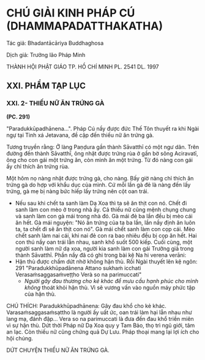 # CHÚ GIẢI KINH PHÁP CÚ (DHAMMAPADATTHAKATHA)

Tác giả: Bhadantācāriya Buddhaghosa

Dịch giả: Trưởng lão Pháp Minh

THÀNH HỘI PHẬT GIÁO TP. HỒ CHÍ MINH
PL. 2541 DL. 1997

## XXI. PHẨM TẠP LỤC

### XXI. 2- THIẾU NỮ ĂN TRỨNG GÀ

**(PC. 291)**

"Paradukkūpadhānena...".
Pháp Cú nầy được đức Thế Tôn thuyết ra khi Ngài ngự tại Tinh xá Jetavana, đề cập đến thiếu nữ ăn trứng gà.

Tương truyền rằng: Ở làng Paṇḍura gần thành Sāvatthī có một ngư dân. Trên đường đến thành
Sāvatthī, ông nhặt được trứng rùa ở gần bờ sông Aciravatī, ông cho con gái một trứng ăn, còn mình ăn một trứng. Từ đó nàng con gái ấy chỉ thích ăn trứng rùa.

Một hôm nọ nàng nhặt được trứng gà, cho nàng. Bấy giờ nàng chỉ thích ăn trứng gà do hợp với khẩu dục của mình. Cứ mỗi lần gà đẻ là nàng đến lấy trứng, gà mẹ bị nàng bức hiếp lấy trứng nên cột oan trái.

- Nếu sau khi chết ta sanh làm Dạ Xoa thì ta sẽ ăn thịt con nó.
  Chết đi sanh làm con mèo ở trong nhà ấy. Cả thiếu nữ cũng mệnh chụng chung và sanh làm con gà mái trong nhà đó. Gà mái đẻ ba lần đều bị mèo cái ăn hết. Gà mái nguyện: "Nó ăn trứng của ta ba lần, lần nầy định ăn luôn ta, ta chết đi sẽ ăn thịt con nó". Gà mái chết sanh làm con cọp cái.
  Mèo chết sanh làm nai cái, khi nai đẻ con ra bao nhiêu đều bị cọp ăn hết. Hai con thú nầy oan trái lẫn nhau, sanh khổ suốt 500 kiếp. Cuối cùng, một người sanh làm nữ dạ xoa, người kia sanh làm con gái Trưởng giả trong thành Sāvatthī. Phần nầy đã có ghi trong bài kệ Na hi verena verāni:
- Hận thù được chấm dứt nhờ không hận thù.
  Rồi Ngài thuyết lên kệ ngôn: 291 "Paradukkhūpadānena
  Attano sukhaṁ icchati
  Verasaṁsaggasaṁveṭṭho
  Verà so na parimuccati"
  - _Người gây đau thương cho kẻ khác để mưu cầu hạnh phúc cho mình không_ thoát khỏi hận thù. Vì sẽ vương vấn vào nguồn máy phức tập của hận thù.

CHÚ THÍCH:
Paradukkhūpadhānena: Gây đau khổ cho kẻ khác.
Varasaṁsaggasaṁsạttho là người ấy uất ức, oan trái làm hại lẫn nhau như lang mạ, đánh đập...
Vera so na parimuccati là đưa đến đau khổ triền miên vì sự hận thù.
Dứt thời Pháp nữ Dạ Xoa quy y Tam Bảo, thọ trì ngũ giới, tâm an lạc. Còn thiếu nữ cũng chứng quả Dự Lưu. Pháp thoại mang lại lợi ích cho hội chúng.

DỨT CHUYỆN THIẾU NỮ ĂN TRỨNG GÀ.
